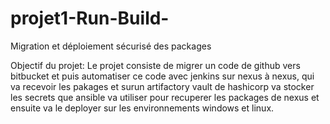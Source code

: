 # projet1-Run-Build-
Migration et déploiement sécurisé des packages

Objectif du projet: 
Le projet consiste de migrer un code de github vers bitbucket et puis automatiser ce code avec jenkins sur nexus à nexus, qui va recevoir les pakages et surun artifactory vault de hashicorp va stocker les secrets que ansible va utiliser pour recuperer les packages de nexus et ensuite va le deployer sur les environnements windows et linux.


